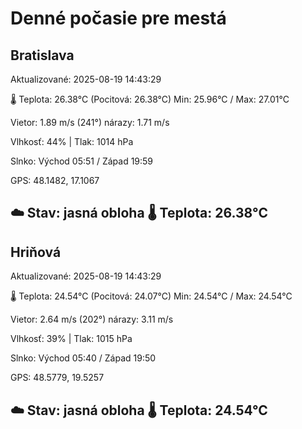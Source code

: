 ﻿# Denné počasie pre mestá

## Bratislava
Aktualizované: 2025-08-19 14:43:29

🌡️ Teplota: 26.38°C 
(Pocitová: 26.38°C)
Min: 25.96°C / Max: 27.01°C

Vietor: 1.89 m/s    (241°) 
nárazy: 1.71 m/s

Vlhkosť: 44% | Tlak: 1014 hPa

Slnko: Východ 05:51 / Západ 19:59

GPS: 48.1482, 17.1067

☁️ Stav: jasná obloha        🌡️ Teplota: 26.38°C
---

## Hriňová
Aktualizované: 2025-08-19 14:43:29

🌡️ Teplota: 24.54°C 
(Pocitová: 24.07°C)
Min: 24.54°C / Max: 24.54°C

Vietor: 2.64 m/s (202°)
nárazy: 3.11 m/s

Vlhkosť: 39% | Tlak: 1015 hPa

Slnko: Východ 05:40 / Západ 19:50

GPS: 48.5779, 19.5257

☁️ Stav: jasná obloha        🌡️ Teplota: 24.54°C
---
